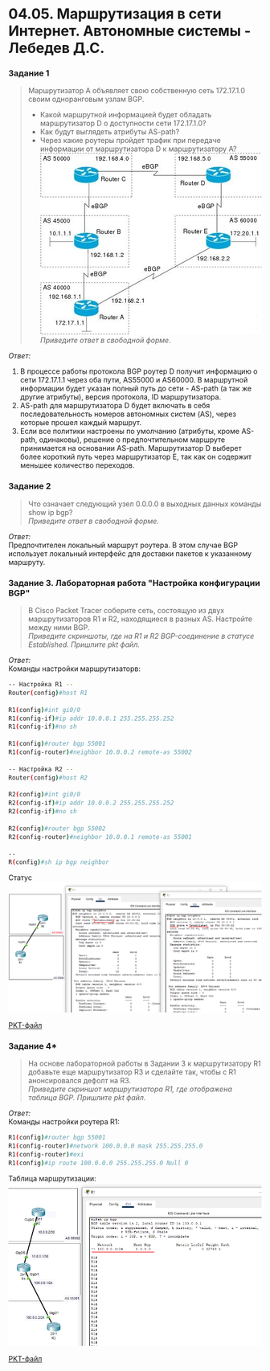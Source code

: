 # 04.05. Маршрутизация в сети Интернет. Автономные системы - Лебедев Д.С.
### Задание 1
> Маршрутизатор А объявляет свою собственную сеть 172.17.1.0 своим одноранговым узлам BGP.
> - Какой маршрутной информацией будет обладать маршрутизатор D о доступности сети 172.17.1.0?
> - Как будут выглядеть атрибуты AS-path?
> - Через какие роутеры пройдет трафик при передаче информации от маршрутизатора D к маршрутизатору А?  
> ![](_attachments/0405-00-00.jpg)  
> *Приведите ответ в свободной форме.*

*Ответ:*  
1. В процессе работы протокола BGP роутер D получит информацию о сети 172.17.1.1 через оба пути, AS55000 и AS60000. В маршрутной информации будет указан полный путь до сети - AS-path (а так же другие атрибуты), версия протокола, ID маршрутизатора. 
2. AS-path для маршрутизатора D будет включать в себя последовательность номеров автономных систем (AS), через которые прошел каждый маршрут.
3. Если все политики настроены по умолчанию (атрибуты, кроме AS-path, одинаковы), решение о предпочтительном маршруте принимается на основании AS-path. Маршрутизатор D выберет более короткий путь через маршрутизатор E, так как он содержит меньшее количество переходов.
### Задание 2
> Что означает следующий узел 0.0.0.0 в выходных данных команды show ip bgp?  
> *Приведите ответ в свободной форме.*

*Ответ:*  
Предпочтителен локальный маршрут роутера. В этом случае BGP использует локальный интерфейс для доставки пакетов к указанному маршруту.
### Задание 3. Лабораторная работа "Настройка конфигурации BGP"
> В Cisco Packet Tracer соберите сеть, состоящую из двух маршрутизаторов R1 и R2, находящиеся в разных AS. Настройте между ними BGP.  
> *Приведите скриншоты, где на R1 и R2 BGP-соединение в статусе Established. Пришлите pkt файл.*

*Ответ:*  
Команды настройки маршрутизаторв:  
```sh
-- Настройка R1 --
Router(config)#host R1

R1(config)#int gi0/0
R1(config-if)#ip addr 10.0.0.1 255.255.255.252
R1(config-if)#no sh

R1(config)#router bgp 55001
R1(config-router)#neighbor 10.0.0.2 remote-as 55002

-- Настройка R2 --
Router(config)#host R2

R2(config)#int gi0/0
R2(config-if)#ip addr 10.0.0.2 255.255.255.252
R2(config-if)#no sh

R2(config)#router bgp 55002
R2(config-router)#neighbor 10.0.0.1 remote-as 55001

--
R(config)#sh ip bgp neighbor
```

Статус  
![](_attachments/0405-03-01.png)  

[PKT-файл](_attachments/0405-03-00.pkt)
### Задание 4*
> На основе лабораторной работы в Задании 3 к маршрутизатору R1 добавьте еще маршрутизатор R3 и сделайте так, чтобы с R1 анонсировался дефолт на R3.  
> *Приведите скриншот маршрутизатора R1, где отображена таблица BGP. Пришлите pkt файл.*

*Ответ:*  
Команды настройки роутера R1:  
```sh
R1(config)#router bgp 55001
R1(config-router)#network 100.0.0.0 mask 255.255.255.0
R1(config-router)#exi
R1(config)#ip route 100.0.0.0 255.255.255.0 Null 0
```

Таблица маршрутизации:  
![](_attachments/0405-04-01.png)  

[PKT-файл](_attachments/0405-04-00.pkt)